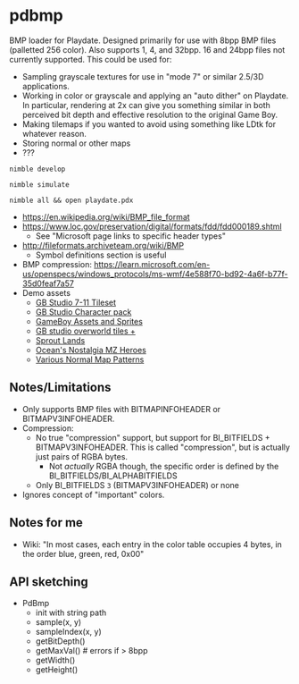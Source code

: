 # pdbmp

BMP loader for Playdate. Designed primarily for use with 8bpp BMP files (palletted 256 color). Also supports 1, 4, and 32bpp. 16 and 24bpp files not currently supported. This could be used for:

* Sampling grayscale textures for use in "mode 7" or similar 2.5/3D applications.
* Working in color or grayscale and applying an "auto dither" on Playdate. In particular, rendering at 2x can give you something similar in both perceived bit depth and effective resolution to the original Game Boy.
* Making tilemaps if you wanted to avoid using something like LDtk for whatever reason.
* Storing normal or other maps
* ???

```
nimble develop

nimble simulate

nimble all && open playdate.pdx
```

* https://en.wikipedia.org/wiki/BMP_file_format
* https://www.loc.gov/preservation/digital/formats/fdd/fdd000189.shtml
	* See "Microsoft page links to specific header types"
* http://fileformats.archiveteam.org/wiki/BMP
	* Symbol definitions section is useful
* BMP compression: https://learn.microsoft.com/en-us/openspecs/windows_protocols/ms-wmf/4e588f70-bd92-4a6f-b77f-35d0feaf7a57
* Demo assets
	* [GB Studio 7-11 Tileset](https://reakain.itch.io/gb-studio-7-11-tileset)
	* [GB Studio Character pack](https://the-pixel-nook.itch.io/gb-studio-character-pack)
	* [GameBoy Assets and Sprites](https://materialfuture.itch.io/gameboy-assets)
	* [GB studio overworld tiles +](https://the-pixel-nook.itch.io/gb-studio-overworld-tiles-plus)
	* [Sprout Lands](https://cupnooble.itch.io/sprout-lands-asset-pack)
	* [Ocean's Nostalgia MZ Heroes](https://oceansdream.itch.io/nostalgia-mz-heroes)
	* [Various Normal Map Patterns](https://opengameart.org/content/various-normal-map-patterns)

## Notes/Limitations

* Only supports BMP files with BITMAPINFOHEADER or BITMAPV3INFOHEADER.
* Compression:
	* No true "compression" support, but support for BI_BITFIELDS + BITMAPV3INFOHEADER. This is called "compression", but is actually just pairs of RGBA bytes.
		* Not _actually_ RGBA though, the specific order is defined by the BI_BITFIELDS/BI_ALPHABITFIELDS
	* Only BI_BITFIELDS `3` (BITMAPV3INFOHEADER) or none
* Ignores concept of "important" colors.

## Notes for me

* Wiki: "In most cases, each entry in the color table occupies 4 bytes, in the order blue, green, red, 0x00"

## API sketching

* PdBmp
	* init with string path
	* sample(x, y)
	* sampleIndex(x, y)
	* getBitDepth()
	* getMaxVal() # errors if > 8bpp
	* getWidth()
	* getHeight()
